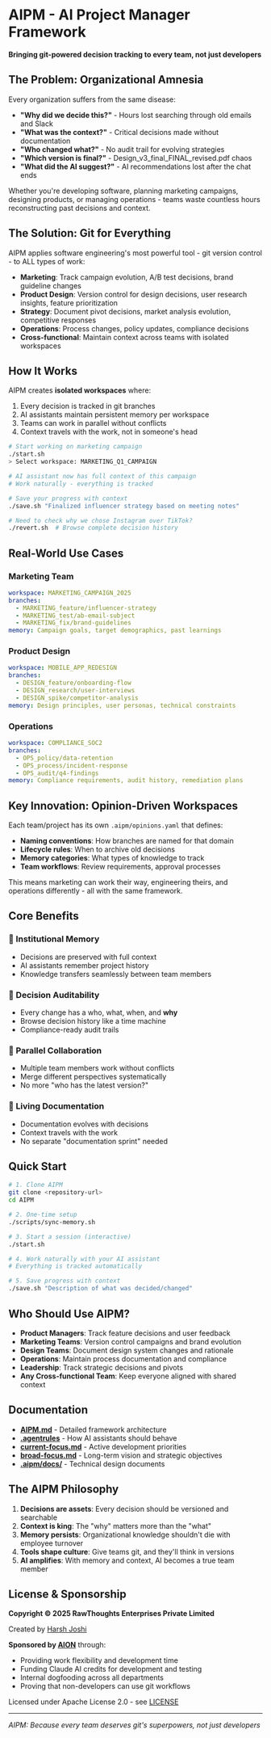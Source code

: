 # AIPM - AI Project Manager Framework

**Bringing git-powered decision tracking to every team, not just developers**

## The Problem: Organizational Amnesia

Every organization suffers from the same disease:
- **"Why did we decide this?"** - Hours lost searching through old emails and Slack
- **"What was the context?"** - Critical decisions made without documentation
- **"Who changed what?"** - No audit trail for evolving strategies
- **"Which version is final?"** - Design_v3_final_FINAL_revised.pdf chaos
- **"What did the AI suggest?"** - AI recommendations lost after the chat ends

Whether you're developing software, planning marketing campaigns, designing products, or managing operations - teams waste countless hours reconstructing past decisions and context.

## The Solution: Git for Everything

AIPM applies software engineering's most powerful tool - git version control - to ALL types of work:

- **Marketing**: Track campaign evolution, A/B test decisions, brand guideline changes
- **Product Design**: Version control for design decisions, user research insights, feature prioritization
- **Strategy**: Document pivot decisions, market analysis evolution, competitive responses
- **Operations**: Process changes, policy updates, compliance decisions
- **Cross-functional**: Maintain context across teams with isolated workspaces

## How It Works

AIPM creates **isolated workspaces** where:
1. Every decision is tracked in git branches
2. AI assistants maintain persistent memory per workspace
3. Teams can work in parallel without conflicts
4. Context travels with the work, not in someone's head

```bash
# Start working on marketing campaign
./start.sh
> Select workspace: MARKETING_Q1_CAMPAIGN

# AI assistant now has full context of this campaign
# Work naturally - everything is tracked

# Save your progress with context
./save.sh "Finalized influencer strategy based on meeting notes"

# Need to check why we chose Instagram over TikTok?
./revert.sh  # Browse complete decision history
```

## Real-World Use Cases

### Marketing Team
```yaml
workspace: MARKETING_CAMPAIGN_2025
branches:
  - MARKETING_feature/influencer-strategy
  - MARKETING_test/ab-email-subject
  - MARKETING_fix/brand-guidelines
memory: Campaign goals, target demographics, past learnings
```

### Product Design
```yaml
workspace: MOBILE_APP_REDESIGN
branches:
  - DESIGN_feature/onboarding-flow
  - DESIGN_research/user-interviews
  - DESIGN_spike/competitor-analysis
memory: Design principles, user personas, technical constraints
```

### Operations
```yaml
workspace: COMPLIANCE_SOC2
branches:
  - OPS_policy/data-retention
  - OPS_process/incident-response
  - OPS_audit/q4-findings
memory: Compliance requirements, audit history, remediation plans
```

## Key Innovation: Opinion-Driven Workspaces

Each team/project has its own `.aipm/opinions.yaml` that defines:
- **Naming conventions**: How branches are named for that domain
- **Lifecycle rules**: When to archive old decisions
- **Memory categories**: What types of knowledge to track
- **Team workflows**: Review requirements, approval processes

This means marketing can work their way, engineering theirs, and operations differently - all with the same framework.

## Core Benefits

### 🧠 Institutional Memory
- Decisions are preserved with full context
- AI assistants remember project history
- Knowledge transfers seamlessly between team members

### 📝 Decision Auditability
- Every change has a who, what, when, and **why**
- Browse decision history like a time machine
- Compliance-ready audit trails

### 👥 Parallel Collaboration
- Multiple team members work without conflicts
- Merge different perspectives systematically
- No more "who has the latest version?"

### 🔄 Living Documentation
- Documentation evolves with decisions
- Context travels with the work
- No separate "documentation sprint" needed

## Quick Start

```bash
# 1. Clone AIPM
git clone <repository-url>
cd AIPM

# 2. One-time setup
./scripts/sync-memory.sh

# 3. Start a session (interactive)
./start.sh

# 4. Work naturally with your AI assistant
# Everything is tracked automatically

# 5. Save progress with context
./save.sh "Description of what was decided/changed"
```

## Who Should Use AIPM?

- **Product Managers**: Track feature decisions and user feedback
- **Marketing Teams**: Version control campaigns and brand evolution
- **Design Teams**: Document design system changes and rationale
- **Operations**: Maintain process documentation and compliance
- **Leadership**: Track strategic decisions and pivots
- **Any Cross-functional Team**: Keep everyone aligned with shared context

## Documentation

- **[AIPM.md](./AIPM.md)** - Detailed framework architecture
- **[.agentrules](./.agentrules)** - How AI assistants should behave
- **[current-focus.md](./current-focus.md)** - Active development priorities
- **[broad-focus.md](./broad-focus.md)** - Long-term vision and strategic objectives
- **[.aipm/docs/](./.aipm/docs/)** - Technical design documents

## The AIPM Philosophy

1. **Decisions are assets**: Every decision should be versioned and searchable
2. **Context is king**: The "why" matters more than the "what"
3. **Memory persists**: Organizational knowledge shouldn't die with employee turnover
4. **Tools shape culture**: Give teams git, and they'll think in versions
5. **AI amplifies**: With memory and context, AI becomes a true team member

## License & Sponsorship

**Copyright © 2025 RawThoughts Enterprises Private Limited**

Created by [Harsh Joshi](https://getharsh.in)

**Sponsored by [AION](https://aion.xyz)** through:
- Providing work flexibility and development time
- Funding Claude AI credits for development and testing
- Internal dogfooding across all departments
- Proving that non-developers can use git workflows

Licensed under Apache License 2.0 - see [LICENSE](./LICENSE)

---

*AIPM: Because every team deserves git's superpowers, not just developers*